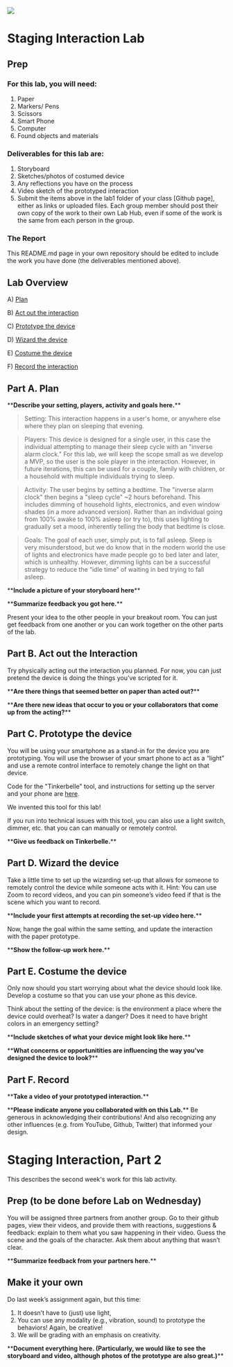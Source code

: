 <img src="/test.jpg">

# Staging Interaction Lab

## Prep

### For this lab, you will need:
1. Paper
2. Markers/ Pens
3. Scissors
4. Smart Phone 
5. Computer 
6. Found objects and materials

### Deliverables for this lab are: 
1. Storyboard
2. Sketches/photos of costumed device
3. Any reflections you have on the process
4. Video sketch of the prototyped interaction
5. Submit the items above in the lab1 folder of your class [Github page], either as links or uploaded files. Each group member should post their own copy of the work to their own Lab Hub, even if some of the work is the same from each person in the group.

### The Report
This README.md page in your own repository should be edited to include the work you have done (the deliverables mentioned above). 

## Lab Overview

A) [Plan](#part-a-plan) 

B) [Act out the interaction](#part-b-act-out-the-interaction) 

C) [Prototype the device](#part-c-prototype-the-device)

D) [Wizard the device](#part-d-wizard-the-device) 

E) [Costume the device](#part-e-costume-the-device)

F) [Record the interaction](#part-f-record)

## Part A. Plan 

\*\***Describe your setting, players, activity and goals here.**\*\*

> Setting: This interaction happens in a user's home, or anywhere else where they plan on sleeping that evening. 

> Players: This device is designed for a single user, in this case the individual attempting to manage their sleep cycle with an "inverse alarm clock." For this lab, we will keep the scope small as we develop a MVP, so the user is the sole player in the interaction. However, in future iterations, this can be used for a couple, family with children, or a household with multiple individuals trying to sleep.  

> Activity: The user begins by setting a bedtime. The "inverse alarm clock" then begins a "sleep cycle" ~2 hours beforehand. This includes dimming of household lights, electronics, and even window shades (in a more advanced version). Rather than an individual going from 100% awake to 100% asleep (or try to), this uses lighting to gradually set a mood, inherently telling the body that bedtime is close. 

> Goals: The goal of each user, simply put, is to fall asleep. Sleep is very misunderstood, but we do know that in the modern world the use of lights and electronics have made people go to bed later and later, which is unhealthy. However, dimming lights can be a successful strategy to reduce the “idle time” of waiting in bed trying to fall asleep. 


\*\***Include a picture of your storyboard here**\*\*


\*\***Summarize feedback you got here.**\*\*

Present your idea to the other people in your breakout room. You can just get feedback from one another or you can work together on the other parts of the lab.


## Part B. Act out the Interaction

Try physically acting out the interaction you planned. For now, you can just pretend the device is doing the things you’ve scripted for it. 

\*\***Are there things that seemed better on paper than acted out?**\*\*

\*\***Are there new ideas that occur to you or your collaborators that come up from the acting?**\*\*


## Part C. Prototype the device

You will be using your smartphone as a stand-in for the device you are prototyping. You will use the browser of your smart phone to act as a “light” and use a remote control interface to remotely change the light on that device. 

Code for the "Tinkerbelle" tool, and instructions for setting up the server and your phone are [here](https://github.com/FAR-Lab/tinkerbelle).

We invented this tool for this lab! 

If you run into technical issues with this tool, you can also use a light switch, dimmer, etc. that you can can manually or remotely control.

\*\***Give us feedback on Tinkerbelle.**\*\*


## Part D. Wizard the device
Take a little time to set up the wizarding set-up that allows for someone to remotely control the device while someone acts with it. Hint: You can use Zoom to record videos, and you can pin someone’s video feed if that is the scene which you want to record. 

\*\***Include your first attempts at recording the set-up video here.**\*\*

Now, hange the goal within the same setting, and update the interaction with the paper prototype. 

\*\***Show the follow-up work here.**\*\*


## Part E. Costume the device

Only now should you start worrying about what the device should look like. Develop a costume so that you can use your phone as this device.

Think about the setting of the device: is the environment a place where the device could overheat? Is water a danger? Does it need to have bright colors in an emergency setting?

\*\***Include sketches of what your device might look like here.**\*\*

\*\***What concerns or opportunitities are influencing the way you've designed the device to look?**\*\*


## Part F. Record

\*\***Take a video of your prototyped interaction.**\*\*

\*\***Please indicate anyone you collaborated with on this Lab.**\*\*
Be generous in acknowledging their contributions! And also recognizing any other influences (e.g. from YouTube, Github, Twitter) that informed your design. 



# Staging Interaction, Part 2 

This describes the second week's work for this lab activity.


## Prep (to be done before Lab on Wednesday)

You will be assigned three partners from another group. Go to their github pages, view their videos, and provide them with reactions, suggestions & feedback: explain to them what you saw happening in their video. Guess the scene and the goals of the character. Ask them about anything that wasn’t clear. 

\*\***Summarize feedback from your partners here.**\*\*

## Make it your own

Do last week’s assignment again, but this time: 
1) It doesn’t have to (just) use light, 
2) You can use any modality (e.g., vibration, sound) to prototype the behaviors! Again, be creative!
3) We will be grading with an emphasis on creativity. 

\*\***Document everything here. (Particularly, we would like to see the storyboard and video, although photos of the prototype are also great.)**\*\*

